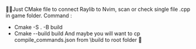 🤷‍♀️Just CMake file to connect Raylib to Nvim, scan or check single file .cpp in game folder.
Command : 
  - Cmake -S . -B build
  - Cmake --build build
And maybe you will want to cp compile_commands.json from \build to root folder 👀
